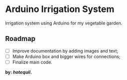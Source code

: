 # Arduino Irrigation System
Irrigation system using Arduino for my vegetable garden.

## Roadmap
- [ ] Improve documentation by adding images and text;
- [ ] Make Arduino box and bigger wires for connections;
- [ ] Finalize main code.

**by: *hotequil*.**
